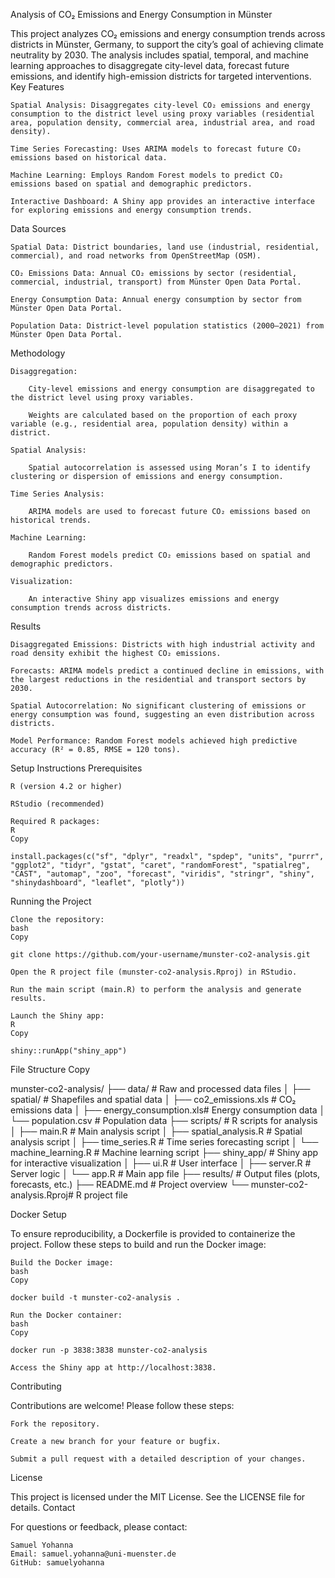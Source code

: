 Analysis of CO₂ Emissions and Energy Consumption in Münster

This project analyzes CO₂ emissions and energy consumption trends across districts in Münster, Germany, to support the city’s goal of achieving climate neutrality by 2030. The analysis includes spatial, temporal, and machine learning approaches to disaggregate city-level data, forecast future emissions, and identify high-emission districts for targeted interventions.
Key Features

    Spatial Analysis: Disaggregates city-level CO₂ emissions and energy consumption to the district level using proxy variables (residential area, population density, commercial area, industrial area, and road density).

    Time Series Forecasting: Uses ARIMA models to forecast future CO₂ emissions based on historical data.

    Machine Learning: Employs Random Forest models to predict CO₂ emissions based on spatial and demographic predictors.

    Interactive Dashboard: A Shiny app provides an interactive interface for exploring emissions and energy consumption trends.

Data Sources

    Spatial Data: District boundaries, land use (industrial, residential, commercial), and road networks from OpenStreetMap (OSM).

    CO₂ Emissions Data: Annual CO₂ emissions by sector (residential, commercial, industrial, transport) from Münster Open Data Portal.

    Energy Consumption Data: Annual energy consumption by sector from Münster Open Data Portal.

    Population Data: District-level population statistics (2000–2021) from Münster Open Data Portal.

Methodology

    Disaggregation:

        City-level emissions and energy consumption are disaggregated to the district level using proxy variables.

        Weights are calculated based on the proportion of each proxy variable (e.g., residential area, population density) within a district.

    Spatial Analysis:

        Spatial autocorrelation is assessed using Moran’s I to identify clustering or dispersion of emissions and energy consumption.

    Time Series Analysis:

        ARIMA models are used to forecast future CO₂ emissions based on historical trends.

    Machine Learning:

        Random Forest models predict CO₂ emissions based on spatial and demographic predictors.

    Visualization:

        An interactive Shiny app visualizes emissions and energy consumption trends across districts.

Results

    Disaggregated Emissions: Districts with high industrial activity and road density exhibit the highest CO₂ emissions.

    Forecasts: ARIMA models predict a continued decline in emissions, with the largest reductions in the residential and transport sectors by 2030.

    Spatial Autocorrelation: No significant clustering of emissions or energy consumption was found, suggesting an even distribution across districts.

    Model Performance: Random Forest models achieved high predictive accuracy (R² = 0.85, RMSE = 120 tons).

Setup Instructions
Prerequisites

    R (version 4.2 or higher)

    RStudio (recommended)

    Required R packages:
    R
    Copy

    install.packages(c("sf", "dplyr", "readxl", "spdep", "units", "purrr", "ggplot2", "tidyr", "gstat", "caret", "randomForest", "spatialreg", "CAST", "automap", "zoo", "forecast", "viridis", "stringr", "shiny", "shinydashboard", "leaflet", "plotly"))

Running the Project

    Clone the repository:
    bash
    Copy

    git clone https://github.com/your-username/munster-co2-analysis.git

    Open the R project file (munster-co2-analysis.Rproj) in RStudio.

    Run the main script (main.R) to perform the analysis and generate results.

    Launch the Shiny app:
    R
    Copy

    shiny::runApp("shiny_app")

File Structure
Copy

munster-co2-analysis/
├── data/                     # Raw and processed data files
│   ├── spatial/              # Shapefiles and spatial data
│   ├── co2_emissions.xls     # CO₂ emissions data
│   ├── energy_consumption.xls# Energy consumption data
│   └── population.csv        # Population data
├── scripts/                  # R scripts for analysis
│   ├── main.R                # Main analysis script
│   ├── spatial_analysis.R    # Spatial analysis script
│   ├── time_series.R         # Time series forecasting script
│   └── machine_learning.R    # Machine learning script
├── shiny_app/                # Shiny app for interactive visualization
│   ├── ui.R                  # User interface
│   ├── server.R              # Server logic
│   └── app.R                 # Main app file
├── results/                  # Output files (plots, forecasts, etc.)
├── README.md                 # Project overview
└── munster-co2-analysis.Rproj# R project file

Docker Setup

To ensure reproducibility, a Dockerfile is provided to containerize the project. Follow these steps to build and run the Docker image:

    Build the Docker image:
    bash
    Copy

    docker build -t munster-co2-analysis .

    Run the Docker container:
    bash
    Copy

    docker run -p 3838:3838 munster-co2-analysis

    Access the Shiny app at http://localhost:3838.

Contributing

Contributions are welcome! Please follow these steps:

    Fork the repository.

    Create a new branch for your feature or bugfix.

    Submit a pull request with a detailed description of your changes.

License

This project is licensed under the MIT License. See the LICENSE file for details.
Contact

For questions or feedback, please contact:

    Samuel Yohanna
    Email: samuel.yohanna@uni-muenster.de
    GitHub: samuelyohanna
